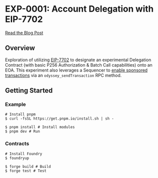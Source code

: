 # EXP-0001: Account Delegation with EIP-7702

[Read the Blog Post](https://www.ithaca.xyz/writings/exp-0001)

## Overview

Exploration of utilizing [EIP-7702](https://eips.ethereum.org/EIPS/eip-7702) to designate an experimental Delegation Contract (with basic P256 Authorization & Batch Call capabilities) onto an EOA. This experiment also leverages a Sequencer to [enable sponsored transactions](https://ithaca.xyz/writings/orc-0001) via an `odyssey_sendTransaction` RPC method. 

## Getting Started

### Example 

```shell
# Install pnpm
$ curl -fsSL https://get.pnpm.io/install.sh | sh - 

$ pnpm install # Install modules
$ pnpm dev # Run
```

### Contracts

```shell
# Install Foundry
$ foundryup

$ forge build # Build
$ forge test # Test
```
